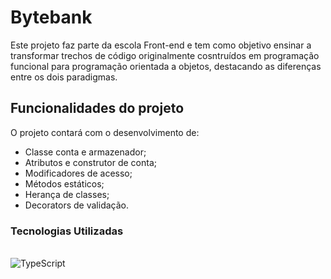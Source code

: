 # Bytebank

Este projeto faz parte da escola Front-end e tem como objetivo ensinar a transformar trechos de código originalmente cosntruídos em programação funcional para programação orientada a objetos, destacando as diferenças entre os dois paradigmas.

## Funcionalidades do projeto

O projeto contará com o desenvolvimento de:

- Classe conta e armazenador;
- Atributos e construtor de conta;
- Modificadores de acesso;
- Métodos estáticos;
- Herança de classes;
- Decorators de validação.

### Tecnologias Utilizadas 

<div style="display: inline_block"><br />
  <img alt="TypeScript" src="https://img.shields.io/badge/TypeScript-007ACC?style=for-the-badge&logo=typescript&logoColor=white"/>
</div>